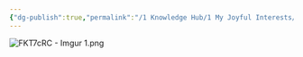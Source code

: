 ```yaml
---
{"dg-publish":true,"permalink":"/1 Knowledge Hub/1 My Joyful Interests/Film making/Technical Help/White balance/","noteIcon":""}
---
```


![FKT7cRC - Imgur 1.png](/img/user/Obsidian%20Functional%20Stuff/z-All%20pdfs,%20Images%20&%20Small%20Excalidraws/FKT7cRC%20-%20Imgur%201.png)